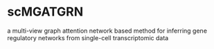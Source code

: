 # scMGATGRN
a multi-view graph attention network based method for inferring gene regulatory networks from single-cell transcriptomic data
